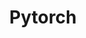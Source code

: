 ---
title: "Pytorch"
permalink: /categories/pytorch/
layout: category
author_profile: true
taxonomy: pytorch
---